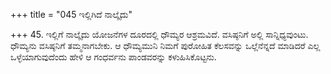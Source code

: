 +++
title = "045 ಇಲ್ಲಿಗಿದೆ ನಾಲ್ಕೈದು"

+++
45. ಇಲ್ಲಿಗೆ ನಾಲ್ಕೈದು ಯೋಜನೆಗಳ ದೂರದಲ್ಲಿ ಧೌಮ್ಯರ ಆಶ್ರಮವಿದೆ. ವಸಿಷ್ಠನಿಗೆ ಅಲ್ಲಿ ಸಾನ್ನಿಧ್ಯವುಂಟು.  ಧೌಮ್ಯನು ವಸಿಷ್ಠನಿಗೆ ತಮ್ಮನಾಗಬೇಕು. ಆ ಧೌಮ್ಯಮುನಿ ನಿಮಗೆ ಪುರೋಹಿತ ಕೆಲಸವನ್ನು ಒಲ್ಲೆನೆನ್ನದೆ ಮಾಡಿದರೆ ಎಲ್ಲ ಒಳ್ಳೆಯಾಗುವುದೆಂದು ಹೇಳಿ ಆ ಗಂಧರ್ವನು ಪಾಂಡವರನ್ನು ಕಳುಹಿಸಿಕೊಟ್ಟನು.